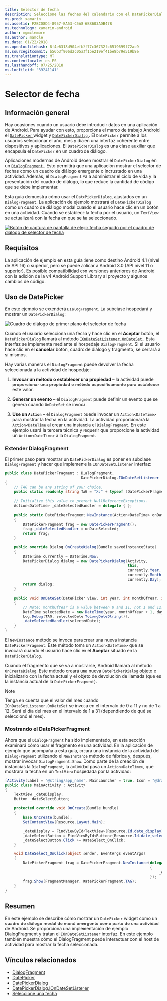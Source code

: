 ```yaml
---
title: Selector de fecha
description: Seleccione las fechas del calendario con el DatePickerDialog y DialogFragment
ms.prod: xamarin
ms.assetid: F2BCD8D4-8957-EA53-C5A8-6BB603ADB47B
ms.technology: xamarin-android
author: mgmclemore
ms.author: mamcle
ms.date: 01/22/2018
ms.openlocfilehash: 8f4e6318d904efb2f77c36732fc6519699f72ac9
ms.sourcegitcommit: b56b3f906d2c05a3f1be219ef41be8b79e519b8e
ms.translationtype: MT
ms.contentlocale: es-ES
ms.lasthandoff: 07/25/2018
ms.locfileid: "39241141"
---
```

# <a name="date-picker"></a>Selector de fecha

## <a name="overview"></a>Información general

Hay ocasiones cuando un usuario debe introducir datos en una aplicación de Android. Para ayudar con esto, proporciona el marco de trabajo Android el [ `DatePicker` ](https://developer.xamarin.com/api/type/Android.Widget.DatePicker/) widget y [ `DatePickerDialog` ](https://developer.xamarin.com/api/type/Android.App.DatePickerDialog/) . El `DatePicker` permite a los usuarios seleccionar el año, mes y día en una interfaz coherente entre dispositivos y aplicaciones. El `DatePickerDialog` es una clase auxiliar que encapsula el `DatePicker` en un cuadro de diálogo.

Aplicaciones modernas de Android deben mostrar el `DatePickerDialog` en un [ `DialogFragment` ](https://developer.xamarin.com/api/type/Android.App.DialogFragment/). Esto permitirá que una aplicación mostrar el selector de fechas como un cuadro de diálogo emergente o incrustado en una actividad. Además, el `DialogFragment` va a administrar el ciclo de vida y la presentación del cuadro de diálogo, lo que reduce la cantidad de código que se debe implementar.

Esta guía demuestra cómo usar el `DatePickerDialog`, ajustados en un `DialogFragment`. La aplicación de ejemplo mostrará el `DatePickerDialog` como un cuadro de diálogo modal cuando el usuario hace clic en un botón en una actividad. Cuando se establece la fecha por el usuario, un `TextView` se actualizará con la fecha en que se ha seleccionado.

[![Botón de captura de pantalla de elegir fecha seguido por el cuadro de diálogo de selector de fecha](date-picker-images/image-01-sml.png)](date-picker-images/image-01.png#lightbox)

## <a name="requirements"></a>Requisitos

La aplicación de ejemplo en esta guía tiene como destino Android 4.1 (nivel de API
16) o superior, pero se puede aplicar a Android 3.0 (API nivel 11 o superior). Es posible compatibilidad con versiones anteriores de Android con la adición de la v4 Android Support Library al proyecto y algunos cambios de código.

## <a name="using-the-datepicker"></a>Uso de DatePicker

En este ejemplo se extenderá `DialogFragment`. La subclase hospedará y mostrar un `DatePickerDialog`:

![Cuadro de diálogo de primer plano del selector de fecha](date-picker-images/image-02.png)

Cuando el usuario selecciona una fecha y hace clic en el **Aceptar** botón, el `DatePickerDialog` llamará al método [ `IOnDateSetListener.OnDateSet` ](https://developer.xamarin.com/api/member/Android.App.DatePickerDialog+IOnDateSetListener.OnDateSet/p/Android.Widget.DatePicker/System.Int32/System.Int32/System.Int32/).
Esta interfaz se implementa mediante el hospedaje `DialogFragment`. Si el usuario hace clic en el **cancelar** botón, cuadro de diálogo y fragmento, se cerrará a sí mismos.

Hay varias maneras el `DialogFragment` puede devolver la fecha seleccionada a la actividad de hospedaje:

1. **Invocar un método o establecer una propiedad** &ndash; la actividad puede proporcionar una propiedad o método específicamente para establecer este valor.

2. **Generar un evento** &ndash; el `DialogFragment` puede definir un evento que se genera cuando `OnDateSet` se invoca.

3. **Use un `Action`**  &ndash; el `DialogFragment` puede invocar un `Action<DateTime>` para mostrar la fecha en la actividad. La actividad proporcionará la `Action<DateTime` al crear una instancia el `DialogFragment`. En este ejemplo usará la tercera técnica y requerir que proporcione la actividad un `Action<DateTime>` a la `DialogFragment`.



### <a name="extending-dialogfragment"></a>Extender DialogFragment

El primer paso para mostrar un `DatePickerDialog` es poner en subclase `DialogFragment` y hacer que implemente la `IOnDateSetListener` interfaz:

```csharp
public class DatePickerFragment : DialogFragment, 
                                  DatePickerDialog.IOnDateSetListener
{
    // TAG can be any string of your choice.
    public static readonly string TAG = "X:" + typeof (DatePickerFragment).Name.ToUpper();
    
    // Initialize this value to prevent NullReferenceExceptions.
    Action<DateTime> _dateSelectedHandler = delegate { };
    
    public static DatePickerFragment NewInstance(Action<DateTime> onDateSelected)
    {
        DatePickerFragment frag = new DatePickerFragment();
        frag._dateSelectedHandler = onDateSelected;
        return frag;
    }
    
    public override Dialog OnCreateDialog(Bundle savedInstanceState)
    {
        DateTime currently = DateTime.Now;
        DatePickerDialog dialog = new DatePickerDialog(Activity, 
                                                       this, 
                                                       currently.Year, 
                                                       currently.Month - 1,
                                                       currently.Day);
        return dialog;
    }
    
    public void OnDateSet(DatePicker view, int year, int monthOfYear, int dayOfMonth)
    {
        // Note: monthOfYear is a value between 0 and 11, not 1 and 12!
        DateTime selectedDate = new DateTime(year, monthOfYear + 1, dayOfMonth);
        Log.Debug(TAG, selectedDate.ToLongDateString());
        _dateSelectedHandler(selectedDate);
    }
}
```

El `NewInstance` método se invoca para crear una nueva instancia `DatePickerFragment`. Este método toma un `Action<DateTime>` que se invocará cuando el usuario hace clic en el **Aceptar** situado en la `DatePickerDialog`.

Cuando el fragmento que se va a mostrarse, Android llamará al método `OnCreateDialog`. Este método creará una nueva `DatePickerDialog` objeto e inicializarlo con la fecha actual y el objeto de devolución de llamada (que es la instancia actual de la `DatePickerFragment`).


> [!NOTE]
> Tenga en cuenta que el valor del mes cuando `IOnDateSetListener.OnDateSet` se invoca en el intervalo de 0 a 11 y no de 1 a 12. Será el día del mes en el intervalo de 1 a 31 (dependiendo de qué se seleccionó el mes).



### <a name="showing-the-datepickerfragment"></a>Mostrando el DatePickerFragment

Ahora que el `DialogFragment` ha sido implementado, en esta sección examinará cómo usar el fragmento en una actividad. En la aplicación de ejemplo que acompaña a esta guía, creará una instancia de la actividad del `DialogFragment` utilizando el `NewInstance` método de fábrica y, después, mostrar invocar `DialogFragment.Show`. Como parte de la creación de instancias la `DialogFragment`, la actividad pasa un `Action<DateTime>`, que mostrará la fecha en un `TextView` hospedada por la actividad:

```csharp
[Activity(Label = "@string/app_name", MainLauncher = true, Icon = "@drawable/icon")]
public class MainActivity : Activity
{
    TextView _dateDisplay;
    Button _dateSelectButton;

    protected override void OnCreate(Bundle bundle)
    {
        base.OnCreate(bundle);
        SetContentView(Resource.Layout.Main);

        _dateDisplay = FindViewById<TextView>(Resource.Id.date_display);
        _dateSelectButton = FindViewById<Button>(Resource.Id.date_select_button);
        _dateSelectButton.Click += DateSelect_OnClick;
    }

    void DateSelect_OnClick(object sender, EventArgs eventArgs)
    {
        DatePickerFragment frag = DatePickerFragment.NewInstance(delegate(DateTime time)
                                                                 {
                                                                     _dateDisplay.Text = time.ToLongDateString();
                                                                 });
        frag.Show(FragmentManager, DatePickerFragment.TAG);
    }
}
```


## <a name="summary"></a>Resumen

En este ejemplo se describe cómo mostrar un `DatePicker` widget como un cuadro de diálogo modal de menú emergente como parte de una actividad de Android. Se proporciona una implementación de ejemplo DialogFragment y tratan el `IOnDateSetListener` interfaz. En este ejemplo también muestra cómo el DialogFragment puede interactuar con el host de actividad para mostrar la fecha seleccionada.


## <a name="related-links"></a>Vínculos relacionados

- [DialogFragment](https://developer.xamarin.com/api/type/Android.App.DialogFragment/)
- [DatePicker](https://developer.xamarin.com/api/type/Android.Widget.DatePicker/)
- [DatePickerDialog](https://developer.xamarin.com/api/type/Android.App.DatePickerDialog/)
- [DatePickerDialog.IOnDateSetListener](https://developer.xamarin.com/api/type/Android.App.DatePickerDialog+IOnDateSetListener/)
- [Seleccione una fecha](https://github.com/xamarin/recipes/tree/master/Recipes/android/controls/datepicker/select_a_date)
